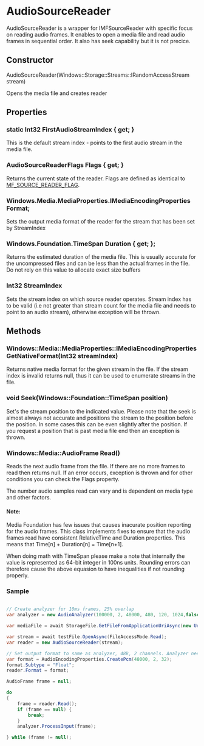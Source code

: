 # AudioSourceReader
AudioSourceReader is a wrapper for IMFSourceReader with specific focus on reading audio frames. It enables to open a media file and read audio frames in sequential order. It also has seek capability but it is not precice.

## Constructor
AudioSourceReader(Windows::Storage::Streams::IRandomAccessStream stream)

Opens the media file and creates reader


## Properties
### static Int32 FirstAudioStreamIndex { get; }

This is the default stream index - points to the first audio stream in the media file.

### AudioSourceReaderFlags Flags { get; }

Returns the current state of the reader. Flags are defined as identical to [MF_SOURCE_READER_FLAG](https://docs.microsoft.com/en-us/windows/desktop/api/mfreadwrite/ne-mfreadwrite-mf_source_reader_flag). 

###	Windows.Media.MediaProperties.IMediaEncodingProperties Format;

Sets the output media format of the reader for the stream that has been set by StreamIndex

### Windows.Foundation.TimeSpan Duration { get; };

Returns the estimated duration of the media file. This is usually accurate for the uncompressed files and can be less than the actual frames in the file. Do not rely on this value to allocate exact size buffers

### Int32 StreamIndex

Sets the stream index on which source reader operates. Stream index has to be valid (i.e not greater than stream count for the media file and needs to point to an audio stream), otherwise exception will be thrown.


## Methods
### Windows::Media::MediaProperties::IMediaEncodingProperties GetNativeFormat(Int32 streamIndex)

Returns native media format for the given stream in the file. If the stream index is invalid returns null, thus it can be used to enumerate streams in the file.

###	void Seek(Windows::Foundation::TimeSpan position)

Set's the stream position to the indicated value. Please note that the seek is almost always not accurate and positions the stream to the position before the position. In some cases this can be even slightly after the position. If you request a position that is past media file end then an exception is thrown.

###	Windows::Media::AudioFrame Read()

Reads the next audio frame from the file. If there are no more frames to read then returns null. If an error occurs, exception is thrown and for other conditions you can check the Flags property.

The number audio samples read can vary and is dependent on media type and other factors.

#### Note:

Media Foundation has few issues that causes inacurate position reporting for the audio frames. This class implements fixes to ensure that the audio frames read have consistent RelativeTime and Duration  properties. This means that Time[n] + Duration[n] = Time[n+1]. 

When doing math with TimeSpan please make a note that internally the value is represented as 64-bit integer in 100ns units. Rounding errors can therefore cause the above equasion to have inequalities if not rounding properly.

### Sample

```csharp

// Create analyzer for 10ms frames, 25% overlap
var analyzer = new AudioAnalyzer(100000, 2, 48000, 480, 120, 1024,false);

var mediaFile = await StorageFile.GetFileFromApplicationUriAsync(new Uri("ms-appx:///music.mp3"));

var stream = await testFile.OpenAsync(FileAccessMode.Read);
var reader = new AudioSourceReader(stream);

// Set output format to same as analyzer, 48k, 2 channels. Analyzer needs 32bit float samples
var format = AudioEncodingProperties.CreatePcm(48000, 2, 32);
format.Subtype = "Float";
reader.Format = format;

AudioFrame frame = null;

do
{
    frame = reader.Read();
    if (frame == null) {
        break;
    }
    analyzer.ProcessInput(frame);

} while (frame != null);


```
